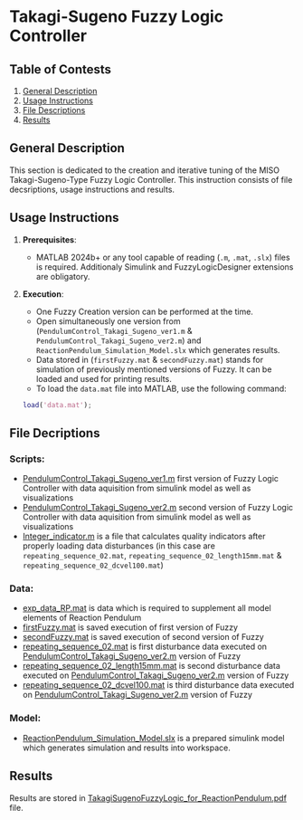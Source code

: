 # Takagi-Sugeno Fuzzy Logic Controller

## Table of Contests

1. [General Description](#general-description)
2. [Usage Instructions](#usage-instructions)
3. [File Descriptions](#file-descriptions)
4. [Results](#results)

## General Description
This section is dedicated to the creation and iterative tuning of the MISO Takagi-Sugeno-Type Fuzzy Logic Controller. This instruction consists of file decsriptions, usage instructions and results.

## Usage Instructions
1. **Prerequisites**:
   - MATLAB 2024b+ or any tool capable of reading (`.m`, `.mat`, `.slx`) files is required. Additionaly Simulink and FuzzyLogicDesigner extensions are obligatory.

2. **Execution**:
   - One Fuzzy Creation version can be performed at the time.
   - Open simultaneously one version from (`PendulumControl_Takagi_Sugeno_ver1.m` & `PendulumControl_Takagi_Sugeno_ver2.m`) and `ReactionPendulum_Simulation_Model.slx` which generates results.
   - Data stored in (`firstFuzzy.mat` & `secondFuzzy.mat`) stands for simulation of previously mentioned versions of Fuzzy. It can be loaded and used for printing results.
   - To load the `data.mat` file into MATLAB, use the following command:
   ```matlab
   load('data.mat');

## File Decriptions
### Scripts:
- [PendulumControl_Takagi_Sugeno_ver1.m](Reaction_Pendulum/Takagi-Sugeno_Fuzzy_Logic_Controller/PendulumControl_Takagi_Sugeno_ver1.m) first version of Fuzzy Logic Controller with data aquisition from simulink model as well as visualizations
- [PendulumControl_Takagi_Sugeno_ver2.m](Reaction_Pendulum/Takagi-Sugeno_Fuzzy_Logic_Controller/PendulumControl_Takagi_Sugeno_ver2.m) second version of Fuzzy Logic Controller with data aquisition from simulink model as well as visualizations
- [Integer_indicator.m](Reaction_Pendulum/Takagi-Sugeno_Fuzzy_Logic_Controller/Integer_indicator.m) is a file that calculates quality indicators after properly loading data disturbances (in this case are `repeating_sequence_02.mat`, `repeating_sequence_02_length15mm.mat` & `repeating_sequence_02_dcvel100.mat`)

### Data:
- [exp_data_RP.mat](Reaction_Pendulum/Takagi-Sugeno_Fuzzy_Logic_Controller/exp_data_RP.mat) is data which is required to supplement all model elements of Reaction Pendulum
- [firstFuzzy.mat](Reaction_Pendulum/Takagi-Sugeno_Fuzzy_Logic_Controller/firstFuzzy.mat) is saved execution of first version of Fuzzy
- [secondFuzzy.mat](Reaction_Pendulum/Takagi-Sugeno_Fuzzy_Logic_Controller/secondFuzzy.mat) is saved execution of second version of Fuzzy
- [repeating_sequence_02.mat](Reaction_Pendulum/Takagi-Sugeno_Fuzzy_Logic_Controller/repeating_sequence_02.mat) is first disturbance data executed on [PendulumControl_Takagi_Sugeno_ver2.m](Reaction_Pendulum/Takagi-Sugeno_Fuzzy_Logic_Controller/PendulumControl_Takagi_Sugeno_ver2.m) version of Fuzzy
- [repeating_sequence_02_length15mm.mat](Reaction_Pendulum/Takagi-Sugeno_Fuzzy_Logic_Controller/repeating_sequence_02_length15mm.mat) is second disturbance data executed on [PendulumControl_Takagi_Sugeno_ver2.m](Reaction_Pendulum/Takagi-Sugeno_Fuzzy_Logic_Controller/PendulumControl_Takagi_Sugeno_ver2.m) version of Fuzzy
- [repeating_sequence_02_dcvel100.mat](Reaction_Pendulum/Takagi-Sugeno_Fuzzy_Logic_Controller/repeating_sequence_02_dcvel100.mat) is third disturbance data executed on [PendulumControl_Takagi_Sugeno_ver2.m](Reaction_Pendulum/Takagi-Sugeno_Fuzzy_Logic_Controller/PendulumControl_Takagi_Sugeno_ver2.m) version of Fuzzy

### Model:
- [ReactionPendulum_Simulation_Model.slx](Reaction_Pendulum/Takagi-Sugeno_Fuzzy_Logic_Controller/ReactionPendulum_Simulation_Model.slx) is a prepared simulink model which generates simulation and results into workspace.

## Results
Results are stored in [TakagiSugenoFuzzyLogic_for_ReactionPendulum.pdf](Reaction_Pendulum/Takagi-Sugeno_Fuzzy_Logic_Controller/doc/TakagiSugenoFuzzyLogic_for_ReactionPendulum.pdf) file.